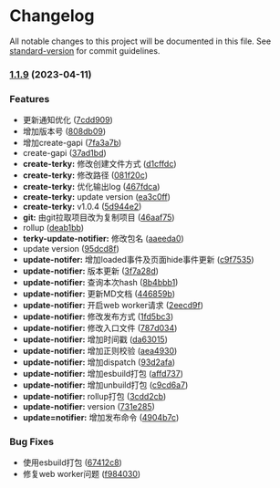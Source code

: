 # Changelog

All notable changes to this project will be documented in this file. See [standard-version](https://github.com/conventional-changelog/standard-version) for commit guidelines.

### [1.1.9](https://github.com/overdev-l/terky/compare/v1.0.1...v1.1.9) (2023-04-11)


### Features

* 更新通知优化 ([7cdd909](https://github.com/overdev-l/terky/commit/7cdd909ec16504c113cb0c7e8a9e9dcb5f9cc730))
* 增加版本号 ([808db09](https://github.com/overdev-l/terky/commit/808db09125a195ada238282e15b3175c99b81761))
* 增加create-gapi ([7fa3a7b](https://github.com/overdev-l/terky/commit/7fa3a7b31333ecca18fdbd8a3e4603148c76db82))
* create-gapi ([37ad1bd](https://github.com/overdev-l/terky/commit/37ad1bd560eb22e4d606c8ac263bc2ad058c66b3))
* **create-terky:** 修改创建文件方式 ([d1cffdc](https://github.com/overdev-l/terky/commit/d1cffdcb10f7933a662f9b7a7c3c25635be5cb63))
* **create-terky:** 修改路径 ([081f20c](https://github.com/overdev-l/terky/commit/081f20ce78bc47514e8f3168a8f321e8cd53739f))
* **create-terky:** 优化输出log ([467fdca](https://github.com/overdev-l/terky/commit/467fdcaf5131be96c1303db3f964d7b0d63436e3))
* **create-terky:** update version ([ea3c0ff](https://github.com/overdev-l/terky/commit/ea3c0ffbc0ed1205e8805e4b685e782647513717))
* **create-terky:** v1.0.4 ([5d944e2](https://github.com/overdev-l/terky/commit/5d944e24add190a0c00dd9326a71678961792b53))
* **git:** 由git拉取项目改为复制项目 ([46aaf75](https://github.com/overdev-l/terky/commit/46aaf7556378008c87f0ec4fc5557954efedeab4))
* rollup ([deab1bb](https://github.com/overdev-l/terky/commit/deab1bbd2512628a0340debcad13268785a931e1))
* **terky-update-notifier:** 修改包名 ([aaeeda0](https://github.com/overdev-l/terky/commit/aaeeda067277fbb8365ff948606ad9592a9608c3))
* update version ([95dcd8f](https://github.com/overdev-l/terky/commit/95dcd8facf45de89d7eb3e3b50ff715d60febe0b))
* **update-notifer:** 增加loaded事件及页面hide事件更新 ([c9f7535](https://github.com/overdev-l/terky/commit/c9f75357c349e679cc8b7207610c80920cbf338d))
* **update-notifier:** 版本更新 ([3f7a28d](https://github.com/overdev-l/terky/commit/3f7a28d2f947729f53fba455dd4d799c64cd32f4))
* **update-notifier:** 查询本次hash ([8b4bbb1](https://github.com/overdev-l/terky/commit/8b4bbb185ac917bb8449a2578c834e1c62367fa3))
* **update-notifier:** 更新MD文档 ([446859b](https://github.com/overdev-l/terky/commit/446859bd96462918114dffbc6bfc7956388d61f3))
* **update-notifier:** 开启web worker请求 ([2eecd9f](https://github.com/overdev-l/terky/commit/2eecd9f5e95800b84b5b68c76858d9361783515c))
* **update-notifier:** 修改发布方式 ([1fd5bc3](https://github.com/overdev-l/terky/commit/1fd5bc323e82f13ca8ff39c06624c219d0f13a37))
* **update-notifier:** 修改入口文件 ([787d034](https://github.com/overdev-l/terky/commit/787d0348bb7853ccd7ff0832bca27e2af253cd52))
* **update-notifier:** 增加时间戳 ([da63015](https://github.com/overdev-l/terky/commit/da6301515bdb2dd03586859995deb6cd19f61503))
* **update-notifier:** 增加正则校验 ([aea4930](https://github.com/overdev-l/terky/commit/aea4930dc1a25a054fcffc2fad68da47ae4f351c))
* **update-notifier:** 增加dispatch ([93d2afa](https://github.com/overdev-l/terky/commit/93d2afa70ccb8bdde21c789f38d0848cdf2feac6))
* **update-notifier:** 增加esbuild打包 ([affd737](https://github.com/overdev-l/terky/commit/affd7379d832807e3c99920858f876a021d494d0))
* **update-notifier:** 增加unbuild打包 ([c9cd6a7](https://github.com/overdev-l/terky/commit/c9cd6a74fbc5cebc07fac5112b4a8d24f6bf4546))
* **update-notifier:** rollup打包 ([3cdd2cb](https://github.com/overdev-l/terky/commit/3cdd2cb52d1078d1832bbd84d44ec5d3c7dd7ddd))
* **update-notifier:** version ([731e285](https://github.com/overdev-l/terky/commit/731e285c054aa65f3047287b5a616b199b662812))
* **update=notifier:** 增加发布命令 ([4904b7c](https://github.com/overdev-l/terky/commit/4904b7ccf711ba4050da010f94ce815241f73074))


### Bug Fixes

* 使用esbuild打包 ([67412c8](https://github.com/overdev-l/terky/commit/67412c8142346d7aaa62d4fd07989a8a865e4509))
* 修复web worker问题 ([f984030](https://github.com/overdev-l/terky/commit/f98403007e4e7c81ac1cb8c665639f7df179be9d))
